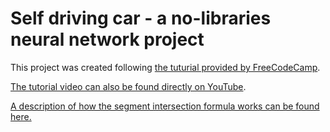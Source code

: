# Self driving car - a no-libraries neural network project

This project was created following [the tuturial provided by FreeCodeCamp](https://www.freecodecamp.org/news/self-driving-car-javascript).

[The tutorial video can also be found directly on YouTube](https://youtu.be/Rs_rAxEsAvI).

[A description of how the segment intersection formula works can be found here.](https://youtu.be/fHOLQJo0FjQ)